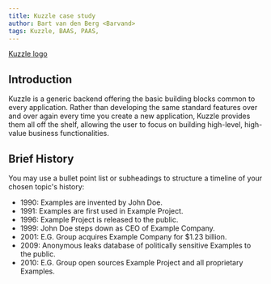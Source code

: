 ```yaml
---
title: Kuzzle case study
author: Bart van den Berg <Barvand>
tags: Kuzzle, BAAS, PAAS,
---
```


[Kuzzle logo](https://user-images.githubusercontent.com/7868838/103797784-32337580-5049-11eb-8917-3fcf4487644c.png)

## Introduction

Kuzzle is a generic backend offering the basic building blocks common to every application. Rather than developing the same standard features over and over again every time you create a new application, Kuzzle provides them all off the shelf, allowing the user to focus on building high-level, high-value business functionalities.

## Brief History

You may use a bullet point list or subheadings to structure a timeline of your chosen topic's history:

- 1990: Examples are invented by John Doe.
- 1991: Examples are first used in Example Project.
- 1996: Example Project is released to the public.
- 1999: John Doe steps down as CEO of Example Company.
- 2001: E.G. Group acquires Example Company for $1.23 billion.
- 2009: Anonymous leaks database of politically sensitive Examples to the public.
- 2010: E.G. Group open sources Example Project and all proprietary Examples.
